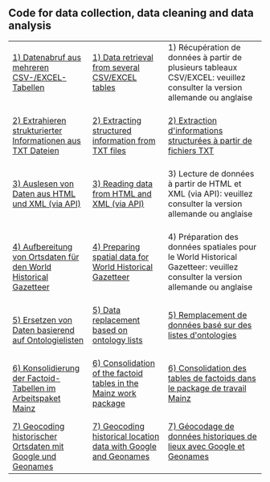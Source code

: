 ## Code for data collection, data cleaning and data analysis
 
 <table width="100%">
  <tr>
    <td><a href="https://ieg-dhr.github.io/DigiKAR/CSV-EXCEL_de.html">1) Datenabruf aus mehreren CSV-/EXCEL-Tabellen</a><br><br></td>
    <td><a href="https://ieg-dhr.github.io/DigiKAR/CSV-EXCEL_en.html">1) Data retrieval from several CSV/EXCEL tables</a><br><br></td>
    <td>1) Récupération de données à partir de plusieurs tableaux CSV/EXCEL: veuillez consulter la version allemande ou anglaise<br><br></td>
  </tr>
  <tr>
    <td><a href="https://ieg-dhr.github.io/DigiKAR/TXT_de.html">2) Extrahieren strukturierter Informationen aus TXT Dateien</a><br><br></td>
    <td><a href="https://ieg-dhr.github.io/DigiKAR/TXT_en.html">2) Extracting structured information from TXT files</a><br><br></td>
    <td><a href="https://ieg-dhr.github.io/DigiKAR/TXT_fr.html">2) Extraction d'informations structurées à partir de fichiers TXT<br><br></td>
  </tr>
   <tr>
    <td><a href="https://ieg-dhr.github.io/DigiKAR/XML_de.html">3) Auslesen von Daten aus HTML und XML (via API)</a><br><br></td>
    <td><a href="https://ieg-dhr.github.io/DigiKAR/XML_en.html">3) Reading data from HTML and XML (via API)</a><br><br></td>
    <td>3) Lecture de données à partir de HTML et XML (via API): veuillez consulter la version allemande ou anglaise<br><br></td>
  </tr>
  <tr>
    <td><a href="https://ieg-dhr.github.io/DigiKAR/WHG_de.html">4) Aufbereitung von Ortsdaten für den World Historical Gazetteer</a></td>
    <td><a href="https://ieg-dhr.github.io/DigiKAR/WHG_en.html">4) Preparing spatial data for World Historical Gazetteer</a><br><br></td>
    <td>4) Préparation des données spatiales pour le World Historical Gazetteer: veuillez consulter la version allemande ou anglaise<br><br></td>
  </tr>
  <tr>
    <td><a href="https://ieg-dhr.github.io/DigiKAR/MAPPING_de.html">5) Ersetzen von Daten basierend auf Ontologielisten</a></td>
    <td><a href="https://ieg-dhr.github.io/DigiKAR/MAPPING_en.html">5) Data replacement based on ontology lists</a><br><br></td>
    <td><a href="https://ieg-dhr.github.io/DigiKAR/MAPPING_fr.html">5) Remplacement de données basé sur des listes d'ontologies</a><br><br></td>
  </tr>
    <tr>
    <td><a href="https://ieg-dhr.github.io/DigiKAR/CONSOLIDATION_de.html">6) Konsolidierung der Factoid-Tabellen im Arbeitspaket Mainz</a></td>
    <td><a href="https://ieg-dhr.github.io/DigiKAR/CONSOLIDATION_en.html">6) Consolidation of the factoid tables in the Mainz work package</a><br><br></td>
    <td><a href="https://ieg-dhr.github.io/DigiKAR/CONSOLIDATION_fr.html">6) Consolidation des tables de factoids dans le package de travail Mainz</a><br><br></td>
  </tr>
    <tr>
    <td><a href="https://monikabarget.github.io/GeoHumTutorials/">7) Geocoding historischer Ortsdaten mit Google und Geonames</a></td>
    <td><a href="https://monikabarget.github.io/GeoHumTutorials/">7) Geocoding historical location data with Google and Geonames</a><br><br></td>
    <td><a href="https://monikabarget.github.io/GeoHumTutorials/">7) Géocodage de données historiques de lieux avec Google et Geonames</a><br><br></td>
  </tr>
 
</table> 
